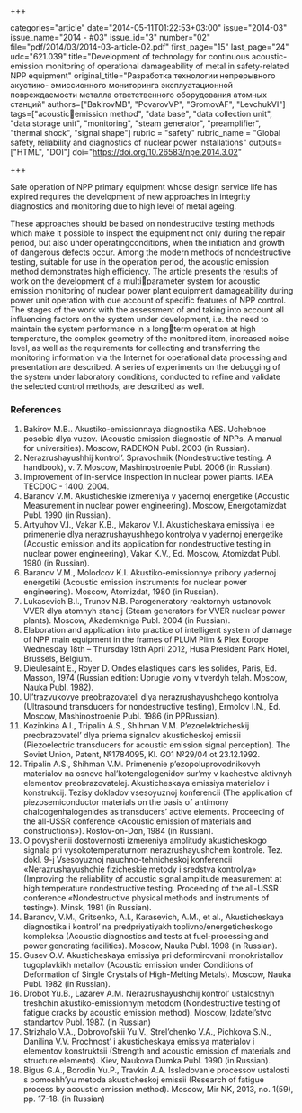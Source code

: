 +++

categories="article"
date="2014-05-11T01:22:53+03:00"
issue="2014-03"
issue_name="2014 - #03"
issue_id="3"
number="02"
file="pdf/2014/03/2014-03-article-02.pdf"
first_page="15"
last_page="24"
udc="621.039"
title="Development of technology for continuous acoustic- emission monitoring of operational damageability of metal in safety-related NPP equipment"
original_title="Разработка технологии непрерывного акустико- эмиссионного мониторинга эксплуатационной повреждаемости металла ответственного оборудования атомных станций"
authors=["BakirovMB", "PovarovVP", "GromovAF", "LevchukVI"]
tags=["acousticemission method", "data base", "data collection unit", "data storage unit", "monitoring", "steam generator", "preamplifier", "thermal shock", "signal shape"]
rubric = "safety"
rubric_name = "Global safety, reliability and diagnostics of nuclear power installations"
outputs=["HTML", "DOI"]
doi="https://doi.org/10.26583/npe.2014.3.02"

+++

Safe operation of NPP primary equipment whose design service life has expired requires the development of new approaches in integrity diagnostics and monitoring due to high level of metal ageing.

These approaches should be based on nondestructive testing methods which make it possible to inspect the equipment not only during the repair period, but also under operatingconditions, when the initiation and growth of dangerous defects occur. Among the modern methods of nondestructive testing, suitable for use in the operation period, the acoustic emission method demonstrates high efficiency. The article presents the results of work on the development of a multiparameter system for acoustic emission monitoring of nuclear power plant equipment damageability during power unit operation with due account of specific features of NPP control. The stages of the work with the assessment of and taking into account all influencing factors on the system under development, i.e. the need to maintain the system performance in a longterm operation at high temperature, the complex geometry of the monitored item, increased noise level, as well as the requirements for collecting and transferring the monitoring information via the Internet for operational data processing and presentation are described. A series of experiments on the debugging of the system under laboratory conditions, conducted to refine and validate the selected control methods, are described as well.

### References

1. Bakirov M.B.. Akustiko-emissionnaya diagnostika AES. Uchebnoe posobie dlya vuzov. (Acoustic emission diagnostic of NPPs. A manual for universities). Moscow, RADEKON Publ. 2003 (in Russian).
2. Nerazrushayushhij kontrol’. Spravochnik (Nondestructive testing. A handbook), v. 7. Moscow, Mashinostroenie Publ. 2006 (in Russian).
3. Improvement of in-service inspection in nuclear power plants. IAEA TECDOC - 1400. 2004.
4. Baranov V.M. Akusticheskie izmereniya v yadernoj energetike (Acoustic Measurement in nuclear power engineering). Moscow, Energotamizdat Publ. 1990 (in Russian).
5. Artyuhov V.I., Vakar K.B., Makarov V.I. Akusticheskaya emissiya i ee primenenie dlya nerazrushayushhego kontrolya v yadernoj energetike (Acoustic emission and its application for nondestructive testing in nuclear power engineering), Vakar K.V., Ed. Moscow, Atomizdat Publ. 1980 (in Russian).
6. Baranov V.M., Molodcov K.I. Akustiko-emissionnye pribory yadernoj energetiki (Acoustic emission instruments for nuclear power engineering). Moscow, Atomizdat, 1980 (in Russian).
7. Lukasevich B.I., Trunov N.B. Parogeneratory reaktornyh ustanovok VVER dlya atomnyh stancij (Steam generators for VVER nuclear power plants). Moscow, Akademkniga Publ. 2004 (in Russian).
8. Elaboration and application into practice of intelligent system of damage of NPP main equipment in the frames of PLUM Plim & Plex Eorope Wednesday 18th – Thursday 19th April 2012, Husa President Park Hotel, Brussels, Belgium.
9. Dieulesaint E., Royer D. Ondes elastiques dans les solides, Paris, Ed. Masson, 1974 (Russian edition: Uprugie volny v tverdyh telah. Moscow, Nauka Publ. 1982).
10. Ul’trazvukovye preobrazovateli dlya nerazrushayushchego kontrolya (Ultrasound transducers for nondestructive testing), Ermolov I.N., Ed. Moscow, Mashinostroenie Publ. 1986 (in PPRussian).
11. Kozinkina A.I., Tripalin A.S., Shihman V.M. P’ezoelektricheskij preobrazovatel’ dlya priema signalov akusticheskoj emissii (Piezoelectric transducers for acoustic emission signal perception). The Soviet Union, Patent, №1784095, Kl. G01 №29/04 ot 23.12.1992.
12. Tripalin A.S., Shihman V.M. Primenenie p’ezopoluprovodnikovyh materialov na osnove hal’kotengalogenidov sur’my v kachestve aktivnyh elementov preobrazovatelej. Akusticheskaya emissiya materialov i konstrukcij. Tezisy dokladov vsesoyuznoj konferencii (The application of piezosemiconductor materials on the basis of antimony chalcogenhalogenides as transducers’ active elements. Proceeding of the all-USSR conference «Acoustic emission of materials and constructions»). Rostov-on-Don, 1984 (in Russian).
13. O povyshenii dostovernosti izmereniya amplitudy akusticheskogo signala pri vysokotemperaturnom nerazrushayushchem kontrole. Tez. dokl. 9-j Vsesoyuznoj nauchno-tehnicheskoj konferencii «Nerazrushayushchie fizicheskie metody i sredstva kontrolya» (Improving the reliability of acoustic signal amplitude measurement at high temperature nondestructive testing. Proceeding of the all-USSR conference «Nondestructive physical methods and instruments of testing»). Minsk, 1981 (in Russian).
14. Baranov, V.M., Gritsenko, A.I., Karasevich, A.M., et al., Akusticheskaya diagnostika i kontrol’ na predpriyatiyakh toplivno/energeticheskogo kompleksa (Acoustic diagnostics and tests at fuel-processing and power generating facilities). Moscow, Nauka Publ. 1998 (in Russian).
15. Gusev O.V. Akusticheskaya emissiya pri deformirovanii monokristallov tugoplavkikh metallov (Acoustic emission under Conditions of Deformation of Single Crystals of High-Melting Metals). Moscow, Nauka Publ. 1982 (in Russian).
16. Drobot Yu.B., Lazarev A.M. Nerazrushayushchij kontrol’ ustalostnyh treshchin akustiko-emissionnym metodom (Nondestructive testing of fatigue cracks by acoustic emission method). Moscow, Izdatel’stvo standartov Publ. 1987. (in Russian)
17. Strizhalo V.A., Dobrovol’skii Yu.V., Strel’chenko V.A., Pichkova S.N., Danilina V.V. Prochnost’ i akusticheskaya emissiya materialov i elementov konstruktsii (Strength and acoustic emission of materials and structure elements). Kiev, Naukova Dumka Publ. 1990 (in Russian).
18. Bigus G.A., Borodin Yu.P., Travkin A.A. Issledovanie processov ustalosti s pomoshh’yu metoda akusticheskoj emissii (Research of fatigue process by acoustic emission method). Moscow, Mir NK, 2013, no. 1(59), pp. 17-18. (in Russian)